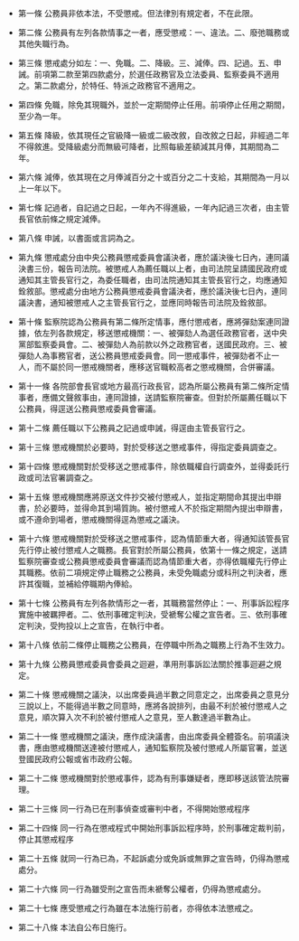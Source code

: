 * 第一條 公務員非依本法，不受懲戒。但法律別有規定者，不在此限。

* 第二條 公務員有左列各款情事之一者，應受懲戒：一、違法。二、廢弛職務或其他失職行為。

* 第三條 懲戒處分如左：一、免職。二、降級。三、減俸。四、記過。五、申誡。前項第二款至第四款處分，於選任政務官及立法委員、監察委員不適用之。第二款處分，於特任、特派之政務官不適用之。

* 第四條 免職，除免其現職外，並於一定期間停止任用。前項停止任用之期間，至少為一年。

* 第五條 降級，依其現任之官級降一級或二級改敘，自改敘之日起，非經過二年不得敘進。受降級處分而無級可降者，比照每級差額減其月俸，其期間為二年。

* 第六條 減俸，依其現在之月俸減百分之十或百分之二十支給，其期間為一月以上一年以下。

* 第七條 記過者，自記過之日起，一年內不得進級，一年內記過三次者，由主管長官依前條之規定減俸。

* 第八條 申誡，以書面或言詞為之。

* 第九條 懲戒處分由中央公務員懲戒委員會議決者，應於議決後七日內，連同議決書三份，報告司法院。被懲戒人為薦任職以上者，由司法院呈請國民政府或通知其主管長官行之，為委任職者，由司法院通知其主管長官行之，均應通知銓敘部。懲戒處分由地方公務員懲戒委員會議決者，應於議決後七日內，連同議決書，通知被懲戒人之主管長官行之，並應同時報告司法院及銓敘部。

* 第十條 監察院認為公務員有第二條所定情事，應付懲戒者，應將彈劾案連同證據，依左列各款規定，移送懲戒機關：一、被彈劾人為選任政務官者，送中央黨部監察委員會。二、被彈劾人為前款以外之政務官者，送國民政府。三、被彈劾人為事務官者，送公務員懲戒委員會。同一懲戒事件，被彈劾者不止一人，而不屬於同一懲戒機關者，應移送官職較高者之懲戒機關，合併審議。

* 第十一條 各院部會長官或地方最高行政長官，認為所屬公務員有第二條所定情事者，應備文聲敘事由，連同證據，送請監察院審查。但對於所屬薦任職以下公務員，得逕送公務員懲戒委員會審議。

* 第十二條 薦任職以下公務員之記過或申誡，得逕由主管長官行之。

* 第十三條 懲戒機關於必要時，對於受移送之懲戒事件，得指定委員調查之。

* 第十四條 懲戒機關對於受移送之懲戒事件，除依職權自行調查外，並得委託行政或司法官署調查之。

* 第十五條 懲戒機關應將原送文件抄交被付懲戒人，並指定期間命其提出申辯書，於必要時，並得命其到場質詢。被付懲戒人不於指定期間內提出申辯書，或不遵命到場者，懲戒機關得逕為懲戒之議決。

* 第十六條 懲戒機關對於受移送之懲戒事件，認為情節重大者，得通知該管長官先行停止被付懲戒人之職務。長官對於所屬公務員，依第十一條之規定，送請監察院審查或公務員懲戒委員會審議而認為情節重大者，亦得依職權先行停止其職務。依前二項規定停止職務之公務員，未受免職處分或科刑之判決者，應許其復職，並補給停職期內俸給。

* 第十七條 公務員有左列各款情形之一者，其職務當然停止：一、刑事訴訟程序實施中被羈押者。二、依刑事確定判決，受褫奪公權之宣告者。三、依刑事確定判決，受拘投以上之宣告，在執行中者。

* 第十八條 依前二條停止職務之公務員，在停職中所為之職務上行為不生效力。

* 第十九條 公務員懲戒委員會委員之迴避，準用刑事訴訟法關於推事迴避之規定。

* 第二十條 懲戒機關之議決，以出席委員過半數之同意定之，出席委員之意見分三說以上，不能得過半數之同意時，應將各說排列，由最不利於被付懲戒人之意見，順次算入次不利於被付懲戒人之意見，至人數達過半數為止。

* 第二十一條 懲戒機關之議決，應作成決議書，由出席委員全體簽名。前項議決書，應由懲戒機關送達被付懲戒人，通知監察院及被付懲戒人所屬官署，並送登國民政府公報或省市政府公報。

* 第二十二條 懲戒機關對於懲戒事件，認為有刑事嫌疑者，應即移送該管法院審理。

* 第二十三條 同一行為已在刑事偵查或審判中者，不得開始懲戒程序

* 第二十四條 同一行為在懲戒程式中開始刑事訴訟程序時，於刑事確定裁判前，停止其懲戒程序

* 第二十五條 就同一行為已為，不起訴處分或免訴或無罪之宣告時，仍得為懲戒處分。

* 第二十六條 同一行為雖受刑之宣告而未褫奪公權者，仍得為懲戒處分。

* 第二十七條 應受懲戒之行為雖在本法施行前者，亦得依本法懲戒之。

* 第二十八條 本法自公布日施行。

